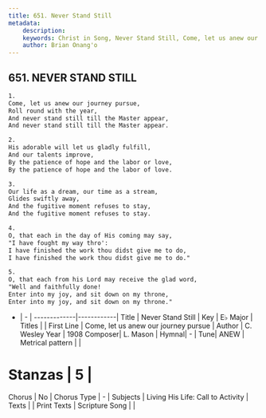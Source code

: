 ```yaml
---
title: 651. Never Stand Still
metadata:
    description: 
    keywords: Christ in Song, Never Stand Still, Come, let us anew our journey pursue, 
    author: Brian Onang'o
---
```



## 651. NEVER STAND STILL

```txt
1.
Come, let us anew our journey pursue,
Roll round with the year,
And never stand still till the Master appear,
And never stand still till the Master appear.

2.
His adorable will let us gladly fulfill,
And our talents improve,
By the patience of hope and the labor or love,
By the patience of hope and the labor of love.

3.
Our life as a dream, our time as a stream,
Glides swiftly away,
And the fugitive moment refuses to stay,
And the fugitive moment refuses to stay.

4.
O, that each in the day of His coming may say,
"I have fought my way thro':
I have finished the work thou didst give me to do,
I have finished the work thou didst give me to do."

5.
O, that each from his Lord may receive the glad word,
"Well and faithfully done! 
Enter into my joy, and sit down on my throne,
Enter into my joy, and sit down on my throne."

```

- |   -  |
-------------|------------|
Title | Never Stand Still |
Key | E♭ Major |
Titles |  |
First Line | Come, let us anew our journey pursue |
Author | C. Wesley
Year | 1908
Composer| L. Mason |
Hymnal|  - |
Tune| ANEW |
Metrical pattern | |
# Stanzas | 5 |
Chorus | No |
Chorus Type | - |
Subjects | Living His Life: Call to Activity |
Texts |  |
Print Texts | 
Scripture Song |  |
  
